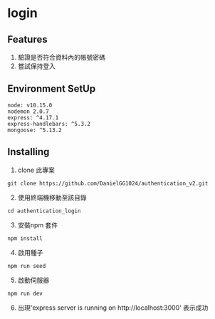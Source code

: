 # login



## Features

1. 驗證是否符合資料內的帳號密碼
2. 嘗試保持登入

## Environment SetUp

    node: v10.15.0
    nodemon 2.0.7
    express: ^4.17.1
    express-handlebars: ^5.3.2
    mongoose: ^5.13.2

## Installing 

1. clone 此專案
```
git clone https://github.com/DanielGG1024/authentication_v2.git
```
2. 使用終端機移動至該目錄
```
cd authentication_login 
```
3. 安裝npm 套件
```
npm install
```
4. 啟用種子
```
npm run seed
```
5. 啟動伺服器
```
npm run dev
```
6. 出現'express server is running on http://localhost:3000'
表示成功
